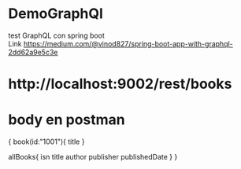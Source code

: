 # DemoGraphQl
test GraphQL con spring boot  
Link
https://medium.com/@vinod827/spring-boot-app-with-graphql-2dd62a9e5c3e


# http://localhost:9002/rest/books

# body en postman
 {
 book(id:"1001"){
 title 
 }
 
 allBooks{
 isn
 title
 author
 publisher
 publishedDate
 }
}